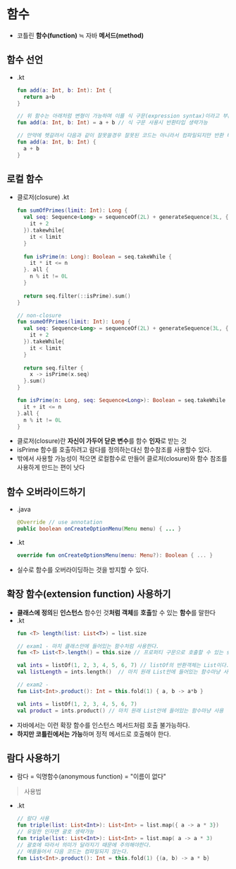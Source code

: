 함수
===
* 코틀린 **함수(function)** ≒ 자바 **메서드(method)**

함수 선언
---
* .kt
  ```kotlin
  fun add(a: Int, b: Int): Int {
    return a+b
  }
  
  // 위 함수는 아래처럼 변형이 가능하며 이를 식 구문(expression syntax)이라고 부른다.
  fun add(a: Int, b: Int) = a + b // 식 구문 사용시 반환타입 생략가능
  
  // 만약에 헷갈려서 다음과 같이 잘못쓸경우 잘못된 코드는 아니라서 컴파일되지만 반환 타입이 우리의 예상과 다르고 오류를 컴파일러가 알려줄수 없게 된다.
  fun add(a: Int, b: Int) {
    a + b
  }

로컬 함수
---
* 클로저(closure)
  .kt
  ```kotlin
  fun sumOfPrimes(limit: Int): Long {
    val seq: Sequence<Long> = sequenceOf(2L) + generateSequence(3L, {
      it + 2
    }).takewhile{
      it < limit
    }
    
    fun isPrime(n: Long): Boolean = seq.takeWhile {
      it * it <= n
    }. all {
      n % it != 0L
    }
    
    return seq.filter(::isPrime).sum()
  }
  
  // non-closure
  fun sumeOfPrimes(limit: Int): Long {
    val seq: Sequence<Long> = sequenceOf(2L) + generateSequence(3L, {
      it + 2
    }).takeWhile{
      it < limit
    }
    
    return seq.filter {
      x -> isPrime(x.seq)
    }.sum()
  }
  
  fun isPrime(n: Long, seq: Sequence<Long>): Boolean = seq.takeWhile {
    it + it <= n
  }.all {
    n % it != 0L
  }

*  클로저(closure)란 **자신이 가두어 닫은 변수**를 함수 **인자**로 받는 것
*  isPrime 함수를 호출하려고 람다를 정의하는대신 함수참조를 사용할수 있다.
*  밖에서 사용할 가능성이 적으면 로컬함수로 만들어 클로저(closure)와 함수 참조를 사용하게 만드는 편이 낫다

함수 오버라이드하기
---
* .java
  ```java
  @Override // use annotation 
  public boolean onCreateOptionMenu(Menu menu) { ... }
* .kt
  ```kotlin
  override fun onCreateOptionsMenu(menu: Menu?): Boolean { ... }
* 실수로 함수를 오버라이딩하는 것을 방지할 수 있다.

확장 함수(extension function) 사용하기
---
* **클래스에 정의**된 **인스턴스** 함수인 것**처럼 객체**를 **호출**할 수 있는 **함수**를 말한다
* .kt
  ```kotlin
  fun <T> length(list: List<T>) = list.size
  
  // exam1 - 마치 클래스안에 들어있는 함수처럼 사용한다.
  fun <T> List<T>.length() = this.size // 프로퍼티 구문으로 호출할 수 있는 size 함수와 달리 꼭 () 괄호를 사용해야 한다.

  val ints = listOf(1, 2, 3, 4, 5, 6, 7) // listOf의 반환객체는 List이다.
  val listLength = ints.length()  // 마치 원래 List안에 들어있는 함수마냥 사용
  
  // exam2 - 
  fun List<Int>.product(): Int = this.fold(1) { a, b -> a*b }
  
  val ints = listOf(1, 2, 3, 4, 5, 6, 7)  
  val product = ints.product() // 마치 원래 List안에 들어있는 함수마냥 사용
  
* 자바에서는 이런 확장 함수를 인스턴스 메서드처럼 호출 불가능하다.
* **하지만 코틀린에서는** **가능**하며 정적 메서드로 호출해야 한다.

람다 사용하기
---
* 람다 = 익명함수(anonymous function) = "이름이 없다"
> 사용법
* .kt
  ```kotlin
  // 람다 사용
  fun triple(list: List<Int>): List<Int> = list.map({ a -> a * 3})
  // 유일한 인자면 괄호 생략가능
  fun triple(list: List<Int>): List<Int> = list.map( a -> a * 3)
  // 괄호에 따라서 의미가 달라지기 때문에 주의해야한다.
  // 예를들어서 다음 코드는 컴파일되지 않는다.
  fun List<Int>.product(): Int = this.fold(1) {(a, b) -> a * b}
  
  
  
